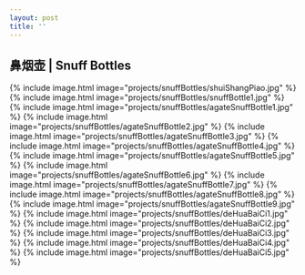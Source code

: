 ```yaml
---
layout: post
title: ''
---
```


## 鼻烟壶 | Snuff Bottles 
{% include image.html image="projects/snuffBottles/shuiShangPiao.jpg" %}
{% include image.html image="projects/snuffBottles/snuffBottle1.jpg" %}
{% include image.html image="projects/snuffBottles/agateSnuffBottle1.jpg" %}
{% include image.html image="projects/snuffBottles/agateSnuffBottle2.jpg" %}
{% include image.html image="projects/snuffBottles/agateSnuffBottle3.jpg" %}
{% include image.html image="projects/snuffBottles/agateSnuffBottle4.jpg" %}
{% include image.html image="projects/snuffBottles/agateSnuffBottle5.jpg" %}
{% include image.html image="projects/snuffBottles/agateSnuffBottle6.jpg" %}
{% include image.html image="projects/snuffBottles/agateSnuffBottle7.jpg" %}
{% include image.html image="projects/snuffBottles/agateSnuffBottle8.jpg" %}
{% include image.html image="projects/snuffBottles/agateSnuffBottle9.jpg" %}
{% include image.html image="projects/snuffBottles/deHuaBaiCi1.jpg" %}
{% include image.html image="projects/snuffBottles/deHuaBaiCi2.jpg" %}
{% include image.html image="projects/snuffBottles/deHuaBaiCi3.jpg" %}
{% include image.html image="projects/snuffBottles/deHuaBaiCi4.jpg" %}
{% include image.html image="projects/snuffBottles/deHuaBaiCi5.jpg" %}
